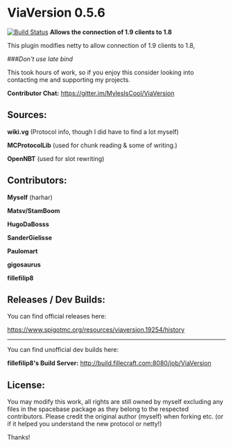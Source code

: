 # ViaVersion 0.5.6 
[![Build Status](https://travis-ci.org/MylesIsCool/ViaVersion.svg?branch=master)](https://travis-ci.org/MylesIsCool/ViaVersion)
**Allows the connection of 1.9 clients to 1.8**

This plugin modifies netty to allow connection of 1.9 clients to 1.8,

###*Don't use late bind*


This took hours of work, so if you enjoy this consider looking into contacting me and supporting my projects.

**Contributor Chat:** https://gitter.im/MylesIsCool/ViaVersion


Sources:
--------

**wiki.vg** (Protocol info, though I did have to find a lot myself)

**MCProtocolLib** (used for chunk reading & some of writing.)

**OpenNBT** (used for slot rewriting)



Contributors:
--------

**Myself** (harhar)

**Matsv/StamBoom**

**HugoDaBosss**

**SanderGielisse**

**Paulomart**

**gigosaurus**

**fillefilip8**



Releases / Dev Builds:
--------
You can find official releases here:

https://www.spigotmc.org/resources/viaversion.19254/history


----------

You can find unofficial dev builds here:

**fillefilip8's Build Server:** http://build.fillecraft.com:8080/job/ViaVersion

License:
--------

You may modify this work, all rights are still owned by myself excluding any files in the spacebase package as they belong to the respected contributors. Please credit the original author (myself) when forking etc. (or if it helped you understand the new protocol or netty!)


Thanks!

